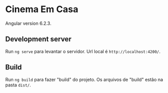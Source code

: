 # Cinema Em Casa

Angular version 6.2.3.

## Development server

Run `ng serve` para levantar o servidor. Url local é  `http://localhost:4200/`.

## Build
Run `ng build` para fazer "build" do projeto. Os arquivos de "build" estão na pasta `dist/`.
